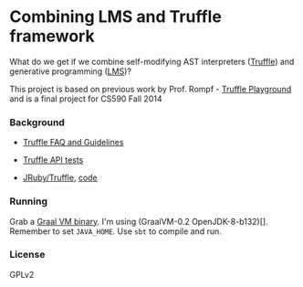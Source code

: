 Combining LMS and Truffle framework
==================

What do we get if we combine self-modifying AST interpreters ([Truffle](http://www.christianwimmer.at/Publications/Wimmer12b/)) 
and generative programming ([LMS](http://scala-lms.github.io))?

This project is based on previous work by Prof. Rompf - [Truffle Playground](https://github.com/TiarkRompf/truffle-playground) and is a final project for CS590 Fall 2014

### Background

- [Truffle FAQ and Guidelines](https://wiki.openjdk.java.net/display/Graal/Truffle+FAQ+and+Guidelines#TruffleFAQandGuidelines)

- [Truffle API tests](http://hg.openjdk.java.net/graal/graal/file/483d05bf77a7/graal/com.oracle.truffle.api.test/src/com/oracle/truffle/api/test)

- [JRuby/Truffle](http://www.chrisseaton.com/rubytruffle/), [code](https://github.com/jruby/jruby/wiki/Truffle)

### Running

Grab a [Graal VM binary](http://lafo.ssw.uni-linz.ac.at/builds/). I'm using (GraalVM-0.2 OpenJDK-8-b132)[].
Remember to set `JAVA_HOME`. Use `sbt` to compile and run.

### License

GPLv2

